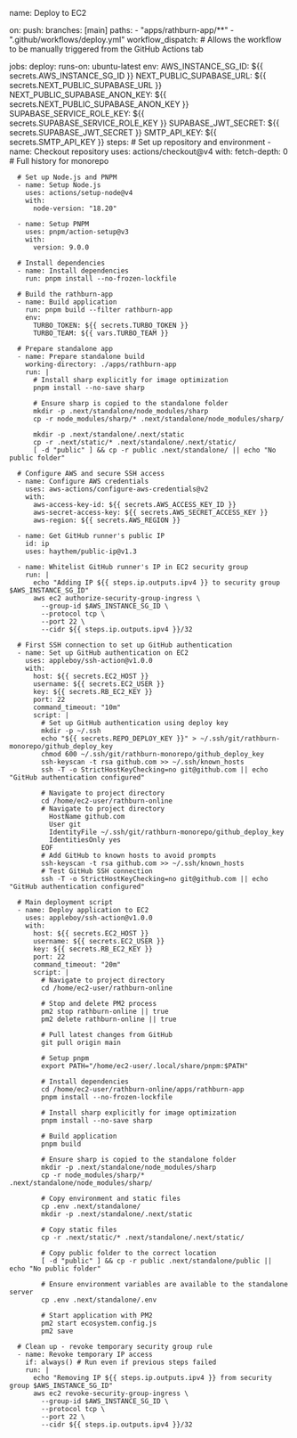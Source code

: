 name: Deploy to EC2

on:
push:
branches: [main]
paths: - "apps/rathburn-app/\*\*" - ".github/workflows/deploy.yml"
workflow_dispatch: # Allows the workflow to be manually triggered from the GitHub Actions tab

jobs:
deploy:
runs-on: ubuntu-latest
env:
AWS_INSTANCE_SG_ID: ${{ secrets.AWS_INSTANCE_SG_ID }}
NEXT_PUBLIC_SUPABASE_URL: ${{ secrets.NEXT_PUBLIC_SUPABASE_URL }}
NEXT_PUBLIC_SUPABASE_ANON_KEY: ${{ secrets.NEXT_PUBLIC_SUPABASE_ANON_KEY }}
SUPABASE_SERVICE_ROLE_KEY: ${{ secrets.SUPABASE_SERVICE_ROLE_KEY }}
SUPABASE_JWT_SECRET: ${{ secrets.SUPABASE_JWT_SECRET }}
SMTP_API_KEY: ${{ secrets.SMTP_API_KEY }}
steps: # Set up repository and environment - name: Checkout repository
uses: actions/checkout@v4
with:
fetch-depth: 0 # Full history for monorepo

      # Set up Node.js and PNPM
      - name: Setup Node.js
        uses: actions/setup-node@v4
        with:
          node-version: "18.20"

      - name: Setup PNPM
        uses: pnpm/action-setup@v3
        with:
          version: 9.0.0

      # Install dependencies
      - name: Install dependencies
        run: pnpm install --no-frozen-lockfile

      # Build the rathburn-app
      - name: Build application
        run: pnpm build --filter rathburn-app
        env:
          TURBO_TOKEN: ${{ secrets.TURBO_TOKEN }}
          TURBO_TEAM: ${{ vars.TURBO_TEAM }}

      # Prepare standalone app
      - name: Prepare standalone build
        working-directory: ./apps/rathburn-app
        run: |
          # Install sharp explicitly for image optimization
          pnpm install --no-save sharp

          # Ensure sharp is copied to the standalone folder
          mkdir -p .next/standalone/node_modules/sharp
          cp -r node_modules/sharp/* .next/standalone/node_modules/sharp/

          mkdir -p .next/standalone/.next/static
          cp -r .next/static/* .next/standalone/.next/static/
          [ -d "public" ] && cp -r public .next/standalone/ || echo "No public folder"

      # Configure AWS and secure SSH access
      - name: Configure AWS credentials
        uses: aws-actions/configure-aws-credentials@v2
        with:
          aws-access-key-id: ${{ secrets.AWS_ACCESS_KEY_ID }}
          aws-secret-access-key: ${{ secrets.AWS_SECRET_ACCESS_KEY }}
          aws-region: ${{ secrets.AWS_REGION }}

      - name: Get GitHub runner's public IP
        id: ip
        uses: haythem/public-ip@v1.3

      - name: Whitelist GitHub runner's IP in EC2 security group
        run: |
          echo "Adding IP ${{ steps.ip.outputs.ipv4 }} to security group $AWS_INSTANCE_SG_ID"
          aws ec2 authorize-security-group-ingress \
            --group-id $AWS_INSTANCE_SG_ID \
            --protocol tcp \
            --port 22 \
            --cidr ${{ steps.ip.outputs.ipv4 }}/32

      # First SSH connection to set up GitHub authentication
      - name: Set up GitHub authentication on EC2
        uses: appleboy/ssh-action@v1.0.0
        with:
          host: ${{ secrets.EC2_HOST }}
          username: ${{ secrets.EC2_USER }}
          key: ${{ secrets.RB_EC2_KEY }}
          port: 22
          command_timeout: "10m"
          script: |
            # Set up GitHub authentication using deploy key
            mkdir -p ~/.ssh
            echo "${{ secrets.REPO_DEPLOY_KEY }}" > ~/.ssh/git/rathburn-monorepo/github_deploy_key
            chmod 600 ~/.ssh/git/rathburn-monorepo/github_deploy_key
            ssh-keyscan -t rsa github.com >> ~/.ssh/known_hosts
            ssh -T -o StrictHostKeyChecking=no git@github.com || echo "GitHub authentication configured"

            # Navigate to project directory
            cd /home/ec2-user/rathburn-online
            # Navigate to project directory
              HostName github.com
              User git
              IdentityFile ~/.ssh/git/rathburn-monorepo/github_deploy_key
              IdentitiesOnly yes
            EOF
            # Add GitHub to known hosts to avoid prompts
            ssh-keyscan -t rsa github.com >> ~/.ssh/known_hosts
            # Test GitHub SSH connection
            ssh -T -o StrictHostKeyChecking=no git@github.com || echo "GitHub authentication configured"

      # Main deployment script
      - name: Deploy application to EC2
        uses: appleboy/ssh-action@v1.0.0
        with:
          host: ${{ secrets.EC2_HOST }}
          username: ${{ secrets.EC2_USER }}
          key: ${{ secrets.RB_EC2_KEY }}
          port: 22
          command_timeout: "20m"
          script: |
            # Navigate to project directory
            cd /home/ec2-user/rathburn-online

            # Stop and delete PM2 process
            pm2 stop rathburn-online || true
            pm2 delete rathburn-online || true

            # Pull latest changes from GitHub
            git pull origin main

            # Setup pnpm
            export PATH="/home/ec2-user/.local/share/pnpm:$PATH"

            # Install dependencies
            cd /home/ec2-user/rathburn-online/apps/rathburn-app
            pnpm install --no-frozen-lockfile

            # Install sharp explicitly for image optimization
            pnpm install --no-save sharp

            # Build application
            pnpm build

            # Ensure sharp is copied to the standalone folder
            mkdir -p .next/standalone/node_modules/sharp
            cp -r node_modules/sharp/* .next/standalone/node_modules/sharp/

            # Copy environment and static files
            cp .env .next/standalone/
            mkdir -p .next/standalone/.next/static

            # Copy static files
            cp -r .next/static/* .next/standalone/.next/static/

            # Copy public folder to the correct location
            [ -d "public" ] && cp -r public .next/standalone/public || echo "No public folder"

            # Ensure environment variables are available to the standalone server
            cp .env .next/standalone/.env

            # Start application with PM2
            pm2 start ecosystem.config.js
            pm2 save

      # Clean up - revoke temporary security group rule
      - name: Revoke temporary IP access
        if: always() # Run even if previous steps failed
        run: |
          echo "Removing IP ${{ steps.ip.outputs.ipv4 }} from security group $AWS_INSTANCE_SG_ID"
          aws ec2 revoke-security-group-ingress \
            --group-id $AWS_INSTANCE_SG_ID \
            --protocol tcp \
            --port 22 \
            --cidr ${{ steps.ip.outputs.ipv4 }}/32
